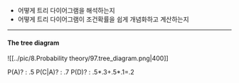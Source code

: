 - 어떻게 트리 다이어그램을 해석하는지
- 어떻게 트리 다이어그램이 조건확률을 쉽게 개념화하고 계산하는지
---

#### The tree diagram
![[../pic/8.Probability theory/97.tree_diagram.png|400]]

P(A)?  : .5
P(C|A)? : .7
P(D)? : .5*.3+.5*.1=.2